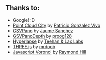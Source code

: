 ## Thanks to:

* Google! :D
* [Point Cloud City](http://vimeo.com/89982874) by [Patricio Gonzalez Vivo](http://www.patriciogonzalezvivo.com/)
* [GSVPano](https://github.com/spite/GSVPano.js) by [Jaume Sanchez](http://www.clicktorelease.com/)
* [GSVPanoDepth](https://github.com/proog128/GSVPanoDepth.js) by [proog128](https://github.com/proog128)
* [Hyperlapse](http://hyperlapse.tllabs.io/) by [Teehan & Lax Labs](http://labs.teehanlax.com/)
* [THREE.js](http://threejs.org/) by [mrdoob](https://github.com/mrdoob)
* [Javascript Voronoi](https://github.com/gorhill/Javascript-Voronoi) by [Raymond Hill](https://github.com/gorhill)
